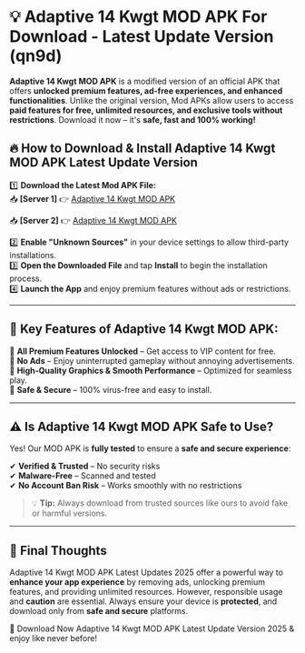 # 💡 Adaptive 14 Kwgt MOD APK For Download - Latest Update Version (qn9d)

**Adaptive 14 Kwgt MOD APK** is a modified version of an official APK that offers **unlocked premium features, ad-free experiences, and enhanced functionalities**. Unlike the original version, Mod APKs allow users to access **paid features for free, unlimited resources, and exclusive tools without restrictions**. Download it now – it's **safe, fast and 100% working!**

## 🔥 **How to Download & Install Adaptive 14 Kwgt MOD APK Latest Update Version**

1️⃣ **Download the Latest Mod APK File:**  
📥 **[Server 1]** 👉 [Adaptive 14 Kwgt MOD APK](https://hapymods.com?title=Adaptive+14+Kwgt+MOD+APK&ref=FU1)

📥 **[Server 2]** 👉 [Adaptive 14 Kwgt MOD APK](https://hapymods.com?title=Adaptive+14+Kwgt+MOD+APK&ref=FU1)

2️⃣ **Enable "Unknown Sources"** in your device settings to allow third-party installations.  
3️⃣ **Open the Downloaded File** and tap **Install** to begin the installation process.  
4️⃣ **Launch the App** and enjoy premium features without ads or restrictions.

---

## 🌟 **Key Features of Adaptive 14 Kwgt MOD APK:**
 
🔽 **All Premium Features Unlocked** – Get access to VIP content for free.  
🔽 **No Ads** – Enjoy uninterrupted gameplay without annoying advertisements.  
🔽 **High-Quality Graphics & Smooth Performance** – Optimized for seamless play.  
🔽 **Safe & Secure** – 100% virus-free and easy to install.  

---

## ⚠️ **Is Adaptive 14 Kwgt MOD APK Safe to Use?**

Yes! Our MOD APK is **fully tested** to ensure a **safe and secure experience**:

✔ **Verified & Trusted** – No security risks  
✔ **Malware-Free** – Scanned and tested  
✔ **No Account Ban Risk** – Works smoothly with no restrictions

> 💡 **Tip:** Always download from trusted sources like ours to avoid fake or harmful versions.

---

## 📌 **Final Thoughts**
 
Adaptive 14 Kwgt MOD APK Latest Updates 2025 offer a powerful way to **enhance your app experience** by removing ads, unlocking premium features, and providing unlimited resources. However, responsible usage and **caution** are essential. Always ensure your device is **protected**, and download only from **safe and secure** platforms.  

🔽 Download Now Adaptive 14 Kwgt MOD APK Latest Update Version 2025 & enjoy like never before!